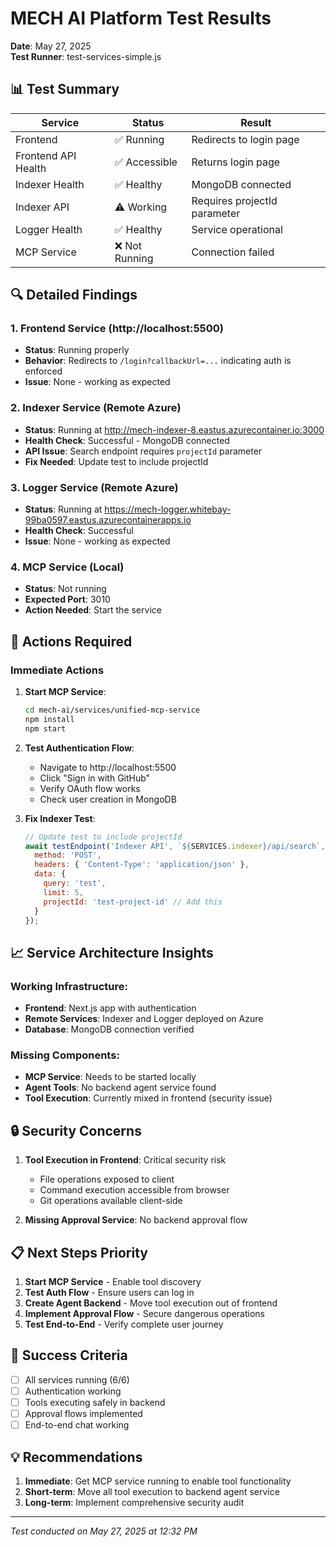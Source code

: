 # MECH AI Platform Test Results

**Date**: May 27, 2025  
**Test Runner**: test-services-simple.js

## 📊 Test Summary

| Service | Status | Result |
|---------|--------|--------|
| Frontend | ✅ Running | Redirects to login page |
| Frontend API Health | ✅ Accessible | Returns login page |
| Indexer Health | ✅ Healthy | MongoDB connected |
| Indexer API | ⚠️ Working | Requires projectId parameter |
| Logger Health | ✅ Healthy | Service operational |
| MCP Service | ❌ Not Running | Connection failed |

## 🔍 Detailed Findings

### 1. Frontend Service (http://localhost:5500)
- **Status**: Running properly
- **Behavior**: Redirects to `/login?callbackUrl=...` indicating auth is enforced
- **Issue**: None - working as expected

### 2. Indexer Service (Remote Azure)
- **Status**: Running at http://mech-indexer-8.eastus.azurecontainer.io:3000
- **Health Check**: Successful - MongoDB connected
- **API Issue**: Search endpoint requires `projectId` parameter
- **Fix Needed**: Update test to include projectId

### 3. Logger Service (Remote Azure)
- **Status**: Running at https://mech-logger.whitebay-99ba0597.eastus.azurecontainerapps.io
- **Health Check**: Successful
- **Issue**: None - working as expected

### 4. MCP Service (Local)
- **Status**: Not running
- **Expected Port**: 3010
- **Action Needed**: Start the service

## 🚀 Actions Required

### Immediate Actions

1. **Start MCP Service**:
   ```bash
   cd mech-ai/services/unified-mcp-service
   npm install
   npm start
   ```

2. **Test Authentication Flow**:
   - Navigate to http://localhost:5500
   - Click "Sign in with GitHub"
   - Verify OAuth flow works
   - Check user creation in MongoDB

3. **Fix Indexer Test**:
   ```javascript
   // Update test to include projectId
   await testEndpoint('Indexer API', `${SERVICES.indexer}/api/search`, {
     method: 'POST',
     headers: { 'Content-Type': 'application/json' },
     data: { 
       query: 'test', 
       limit: 5,
       projectId: 'test-project-id' // Add this
     }
   });
   ```

## 📈 Service Architecture Insights

### Working Infrastructure:
- **Frontend**: Next.js app with authentication
- **Remote Services**: Indexer and Logger deployed on Azure
- **Database**: MongoDB connection verified

### Missing Components:
- **MCP Service**: Needs to be started locally
- **Agent Tools**: No backend agent service found
- **Tool Execution**: Currently mixed in frontend (security issue)

## 🔒 Security Concerns

1. **Tool Execution in Frontend**: Critical security risk
   - File operations exposed to client
   - Command execution accessible from browser
   - Git operations available client-side

2. **Missing Approval Service**: No backend approval flow

## 📋 Next Steps Priority

1. **Start MCP Service** - Enable tool discovery
2. **Test Auth Flow** - Ensure users can log in
3. **Create Agent Backend** - Move tool execution out of frontend
4. **Implement Approval Flow** - Secure dangerous operations
5. **Test End-to-End** - Verify complete user journey

## 🎯 Success Criteria

- [ ] All services running (6/6)
- [ ] Authentication working
- [ ] Tools executing safely in backend
- [ ] Approval flows implemented
- [ ] End-to-end chat working

## 💡 Recommendations

1. **Immediate**: Get MCP service running to enable tool functionality
2. **Short-term**: Move all tool execution to backend agent service
3. **Long-term**: Implement comprehensive security audit

---

*Test conducted on May 27, 2025 at 12:32 PM*